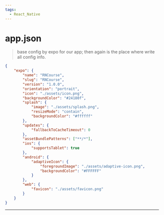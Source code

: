 ```yaml
---
tags:
  - React_Native
---
```


# app.json

> base config by expo for our app; then again is the place where write all config info.

```json
{
	"expo": {
		"name": "RNCourse",
		"slug": "RNCourse",
		"version": "1.0.0",
		"orientation": "portrait",
		"icon": "./assets/icon.png",
		"backgroundColor": "#24180f",
		"splash": {
			"image": "./assets/splash.png",
			"resizeMode": "contain",
			"backgroundColor": "#ffffff"
		},
		"updates": {
			"fallbackToCacheTimeout": 0
		},
		"assetBundlePatterns": ["**/*"],
		"ios": {
			"supportsTablet": true
		},
		"android": {
			"adaptiveIcon": {
				"foregroundImage": "./assets/adaptive-icon.png",
				"backgroundColor": "#FFFFFF"
			}
		},
		"web": {
			"favicon": "./assets/favicon.png"
		}
	}
}
```

---
